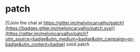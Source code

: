 # patch

[![Join the chat at https://gitter.im/melvincarvalho/patch](https://badges.gitter.im/melvincarvalho/patch.svg)](https://gitter.im/melvincarvalho/patch?utm_source=badge&utm_medium=badge&utm_campaign=pr-badge&utm_content=badge)
solid patch
